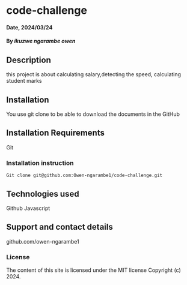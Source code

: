 # code-challenge
#### Date, 2024/03/24

#### By *ikuzwe ngarambe owen*

## Description
this project is about calculating salary,detecting the speed, calculating student marks

## Installation
You use git clone to be able to download the documents in the GitHub

## Installation Requirements
Git

### Installation instruction
```
Git clone git@github.com:Owen-ngarambe1/code-challenge.git 

```



## Technologies used
Github
Javascript

## Support and contact details
github.com/owen-ngarambe1

### License
The content of this site is licensed under the MIT license
Copyright (c) 2024.

